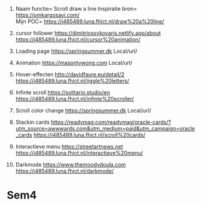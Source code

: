 1. Naam functie= Scroll draw a line
   Inspiratie bron= https://omkargosavi.com/  
   Mijn POC= https://i485489.luna.fhict.nl/draw%20a%20line/

3.	cursor follower	https://dimitriossykovaris.netlify.app/about 
https://i485489.luna.fhict.nl/cursor%20animation/

4.	Loading page 	 https://springsummer.dk 
Local/url/
5.	Animation 	https://masontywong.com 
Local/url/
6.	Hover-effecten	http://davidfaure.eu/detail/2 
https://i485489.luna.fhict.nl/jiggle%20letters/ 

7.	Infinte scroll 	https://solitario.studio/en 
https://i485489.luna.fhict.nl/infinte%20scroller/ 

8.	Scroll color change	https://springsummer.dk 
Local/url/
9.	Stackin cards 	https://readymag.com/readymag/oracle-cards/?utm_source=awwwards.com&utm_medium=paid&utm_campaign=oracle_cards 
https://i485489.luna.fhict.nl/scroll%20cards/ 
 
10.	Interactieve menu 	https://streetartnews.net	https://i485489.luna.fhict.nl/interactieve%20menu/  

11.	Darkmode 	https://www.themoodydoula.com 
https://i485489.luna.fhict.nl/darkmode/ 

# Sem4
